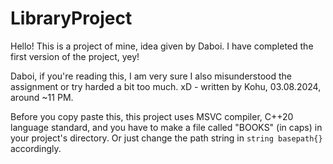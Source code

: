# LibraryProject

Hello! This is a project of mine, idea given by Daboi.
I have completed the first version of the project, yey!

Daboi, if you're reading this, I am very sure I also misunderstood the assignment
or try harded a bit too much. xD - written by Kohu, 03.08.2024, around ~11 PM. 

Before you copy paste this, this project uses MSVC compiler,
C++20 language standard, and you have to make a file called "BOOKS" (in caps) in your project's directory.
Or just change the path string in ```string basepath{}``` accordingly.
